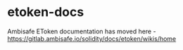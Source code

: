 # etoken-docs
Ambisafe EToken documentation has moved here - https://gitlab.ambisafe.io/solidity/docs/etoken/wikis/home
